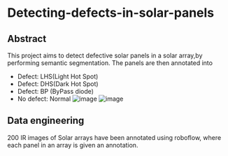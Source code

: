 # Detecting-defects-in-solar-panels
## Abstract
This project aims to detect defective solar panels in a solar array,by performing semantic segmentation. The panels are then annotated into 
- Defect: LHS(Light Hot Spot)
- Defect: DHS(Dark Hot Spot)
- Defect: BP (ByPass diode)
- No defect: Normal
![image](https://user-images.githubusercontent.com/98120916/221427037-22398ea1-101a-4012-ac72-55222ad2fd3a.png)
![image](https://user-images.githubusercontent.com/98120916/221427058-19e6f925-02f0-4a9c-9da9-d27dfddb0dea.png)



## Data engineering
200 IR images of Solar arrays have been annotated using roboflow, where each panel in an array is given an annotation.




